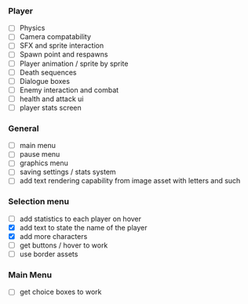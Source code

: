 ### Player
 - [ ] Physics
 - [ ] Camera compatability
 - [ ] SFX and sprite interaction
 - [ ] Spawn point and respawns
 - [ ] Player animation / sprite by sprite
 - [ ] Death sequences
 - [ ] Dialogue boxes
 - [ ] Enemy interaction and combat
 - [ ] health and attack ui
 - [ ] player stats screen

### General
- [ ] main menu
- [ ] pause menu
- [ ] graphics menu 
- [ ] saving settings / stats system
- [ ] add text rendering capability from image asset with letters and such

### Selection menu
- [ ] add statistics to each player on hover
- [x] add text to state the name of the player
- [x] add more characters
- [ ] get buttons / hover to work
- [ ] use border assets
### Main Menu
- [ ] get choice boxes to work
